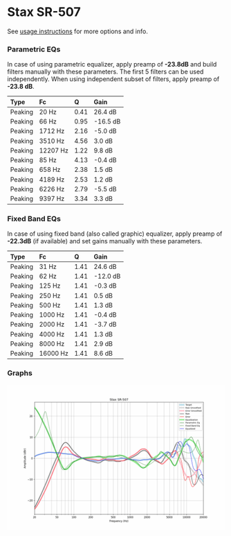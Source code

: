 # Stax SR-507
See [usage instructions](https://github.com/jaakkopasanen/AutoEq#usage) for more options and info.

### Parametric EQs
In case of using parametric equalizer, apply preamp of **-23.8dB** and build filters manually
with these parameters. The first 5 filters can be used independently.
When using independent subset of filters, apply preamp of **-23.8 dB**.

| Type    | Fc       |    Q | Gain     |
|:--------|:---------|:-----|:---------|
| Peaking | 20 Hz    | 0.41 | 26.4 dB  |
| Peaking | 66 Hz    | 0.95 | -16.5 dB |
| Peaking | 1712 Hz  | 2.16 | -5.0 dB  |
| Peaking | 3510 Hz  | 4.56 | 3.0 dB   |
| Peaking | 12207 Hz | 1.22 | 9.8 dB   |
| Peaking | 85 Hz    | 4.13 | -0.4 dB  |
| Peaking | 658 Hz   | 2.38 | 1.5 dB   |
| Peaking | 4189 Hz  | 2.53 | 1.2 dB   |
| Peaking | 6226 Hz  | 2.79 | -5.5 dB  |
| Peaking | 9397 Hz  | 3.34 | 3.3 dB   |

### Fixed Band EQs
In case of using fixed band (also called graphic) equalizer, apply preamp of **-22.3dB**
(if available) and set gains manually with these parameters.

| Type    | Fc       |    Q | Gain     |
|:--------|:---------|:-----|:---------|
| Peaking | 31 Hz    | 1.41 | 24.6 dB  |
| Peaking | 62 Hz    | 1.41 | -12.0 dB |
| Peaking | 125 Hz   | 1.41 | -0.3 dB  |
| Peaking | 250 Hz   | 1.41 | 0.5 dB   |
| Peaking | 500 Hz   | 1.41 | 1.3 dB   |
| Peaking | 1000 Hz  | 1.41 | -0.4 dB  |
| Peaking | 2000 Hz  | 1.41 | -3.7 dB  |
| Peaking | 4000 Hz  | 1.41 | 1.3 dB   |
| Peaking | 8000 Hz  | 1.41 | 2.9 dB   |
| Peaking | 16000 Hz | 1.41 | 8.6 dB   |

### Graphs
![](./Stax%20SR-507.png)